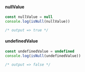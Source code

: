 #### nullValue

```typescript
const nullValue = null
console.log(isNull(nullValue))

/* output => true */
```

#### undefinedValue

```typescript
const undefinedValue = undefined
console.log(isNull(undefinedValue))

/* output => false */
```

